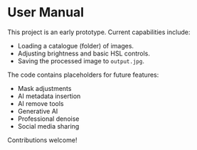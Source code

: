 # User Manual

This project is an early prototype. Current capabilities include:

- Loading a catalogue (folder) of images.
- Adjusting brightness and basic HSL controls.
- Saving the processed image to `output.jpg`.

The code contains placeholders for future features:

- Mask adjustments
- AI metadata insertion
- AI remove tools
- Generative AI
- Professional denoise
- Social media sharing

Contributions welcome!
